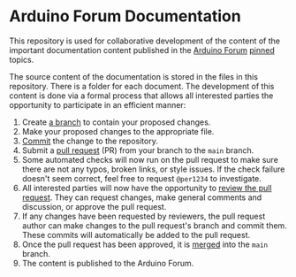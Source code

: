 # Arduino Forum Documentation

This repository is used for collaborative development of the content of the important documentation content published in the [Arduino Forum](https://forum.arduino.cc) [pinned](https://meta.discourse.org/t/how-can-i-manually-pin-a-topic-to-the-top/95405) topics.

The source content of the documentation is stored in the files in this repository. There is a folder for each document. The development of this content is done via a formal process that allows all interested parties the opportunity to participate in an efficient manner:

1. Create [a branch](https://docs.github.com/en/github/collaborating-with-issues-and-pull-requests/about-branches) to contain your proposed changes.
1. Make your proposed changes to the appropriate file.
1. [Commit](https://git-scm.com/docs/git-commit) the change to the repository.
1. Submit a [pull request](https://docs.github.com/en/github/collaborating-with-issues-and-pull-requests/about-pull-requests) (PR) from your branch to the `main` branch.
1. Some automated checks will now run on the pull request to make sure there are not any typos, broken links, or style issues. If the check failure doesn't seem correct, feel free to request `@per1234` to investigate.
1. All interested parties will now have the opportunity to [review the pull request](https://docs.github.com/en/github/collaborating-with-issues-and-pull-requests/about-pull-request-reviews). They can request changes, make general comments and discussion, or approve the pull request.
1. If any changes have been requested by reviewers, the pull request author can make changes to the pull request's branch and commit them. These commits will automatically be added to the pull request.
1. Once the pull request has been approved, it is [merged](https://docs.github.com/en/github/collaborating-with-issues-and-pull-requests/merging-a-pull-request) into the `main` branch.
1. The content is published to the Arduino Forum.
